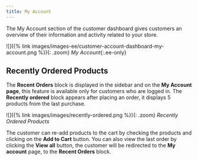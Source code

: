 ```yaml
---
title: My Account
---
```


The My Account section of the customer dashboard gives customers an overview of their information and activity related to your store.

![]({% link images/images-ee/customer-account-dashboard-my-account.png %}){: .zoom}
_My Account_{:.ee-only}

## Recently Ordered Products

The **Recent Orders** block is displayed in the sidebar and on the **My Account page**, this feature is available only for customers who are logged in. The **Recently ordered** block appears after placing an order, it displays 5 products from the last purchase.

![]({% link images/images/recently-ordered.png %}){: .zoom}
_Recently Ordered Products_

The customer can re-add products to the cart by checking the products and clicking on the **Add to Cart** button. You can also view the last order by clicking the **View all** button, the customer will be redirected to the **My account** page, to the **Recent Orders** block.
